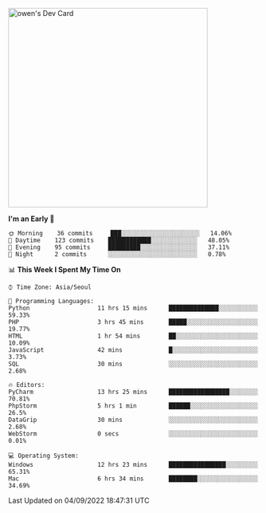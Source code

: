 <a href="https://app.daily.dev/owen_9066"><img src="https://api.daily.dev/devcards/51e5c69f10114f2abe0ae390c27b0828.png?r=hyb" width="400" alt="owen's Dev Card"/></a>

 
 <!--START_SECTION:waka-->
**I'm an Early 🐤** 

```text
🌞 Morning    36 commits     ███░░░░░░░░░░░░░░░░░░░░░░   14.06% 
🌆 Daytime    123 commits    ████████████░░░░░░░░░░░░░   48.05% 
🌃 Evening    95 commits     █████████░░░░░░░░░░░░░░░░   37.11% 
🌙 Night      2 commits      ░░░░░░░░░░░░░░░░░░░░░░░░░   0.78%

```


📊 **This Week I Spent My Time On** 

```text
⌚︎ Time Zone: Asia/Seoul

💬 Programming Languages: 
Python                   11 hrs 15 mins      ██████████████░░░░░░░░░░░   59.33% 
PHP                      3 hrs 45 mins       █████░░░░░░░░░░░░░░░░░░░░   19.77% 
HTML                     1 hr 54 mins        ██░░░░░░░░░░░░░░░░░░░░░░░   10.09% 
JavaScript               42 mins             █░░░░░░░░░░░░░░░░░░░░░░░░   3.73% 
SQL                      30 mins             ░░░░░░░░░░░░░░░░░░░░░░░░░   2.68%

🔥 Editors: 
PyCharm                  13 hrs 25 mins      █████████████████░░░░░░░░   70.81% 
PhpStorm                 5 hrs 1 min         ██████░░░░░░░░░░░░░░░░░░░   26.5% 
DataGrip                 30 mins             ░░░░░░░░░░░░░░░░░░░░░░░░░   2.68% 
WebStorm                 0 secs              ░░░░░░░░░░░░░░░░░░░░░░░░░   0.01%

💻 Operating System: 
Windows                  12 hrs 23 mins      ████████████████░░░░░░░░░   65.31% 
Mac                      6 hrs 34 mins       ████████░░░░░░░░░░░░░░░░░   34.69%

```


 Last Updated on 04/09/2022 18:47:31 UTC
<!--END_SECTION:waka-->
